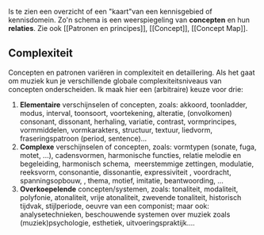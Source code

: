 Is te zien een overzicht of een "kaart"van een kennisgebied of kennisdomein. 
Zo'n schema is een weerspiegeling van **concepten** en hun **relaties**.
Zie ook [[Patronen en principes]], [[Concept]], [[Concept Map]].

## Complexiteit 
Concepten en patronen variëren in complexiteit en detaillering.
Als het gaat om muziek kun je verschillende globale complexiteitsniveaus van concepten onderscheiden. Ik maak hier een (arbitraire) keuze voor drie:
1. **Elementaire** verschijnselen of concepten, zoals: akkoord, toonladder, modus, interval, toonsoort, voortekening, alteratie, (onvolkomen) consonant, dissonant, herhaling, variatie, contrast, vormprincipes, vormmiddelen, vormkarakters, structuur, textuur, liedvorm, fraseringspatroon (period, sentence)...
2. **Complexe** verschijnselen of concepten, zoals: vormtypen (sonate, fuga, motet, ...), cadensvormen, harmonische functies, relatie melodie en begeleiding, harmonisch schema,  meerstemmige zettingen, modulatie, reeksvorm, consonantie, dissonantie, expressiviteit , voordracht, spanningsopbouw, , thema, motief, imitatie, beantwoording, ...
3. **Overkoepelende** concepten/systemen, zoals: tonaliteit, modaliteit, polyfonie, atonaliteit, vrije atonaliteit, zwevende tonaliteit, historisch tijdvak, stijlperiode, oeuvre van een componist; maar ook: analysetechnieken, beschouwende systemen over muziek zoals (muziek)psychologie, esthetiek, uitvoeringspraktijk....

